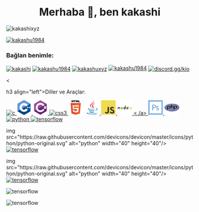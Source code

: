 <h1 align="center">Merhaba 👋, ben kakashi</h1>
<p align="left"> <img src="https://komarev.com/ghpvc/?username=kakashixyz&label=Profile%20views&color =0e75b6&style=flat" alt="kakashixyz" /> </p>

<p align="left"> <a href="https://twitter.com/kakashu1984" target="blank"><img src=" https://img.shields.io/twitter/follow/kakashu1984?logo=twitter&style=for-the-badge" alt="kakashu1984" /></a> </p>

<h3 align="left">Bağlan benimle:</h3>
<p align="left">
<a href="https://dev.to/kakashi" target="blank"><img align="center" src="https:// raw.githubusercontent.com/rahuldkjain/github-profile-readme-generator/master/src/images/icons/Social/devto.svg" alt="kakashi" height="30" width="40" /></a>
<a href="https://twitter.com/kakashu1984" target="blank"><img align="center" src="https://raw.githubusercontent.com/rahuldkjain/github-profile-readme-generator /master/src/images/icons/Social/twitter.svg" alt="kakashu1984" height="30" width="40" /></a>
<a href="https://instagram.com/kakashuxyz " target="blank"><img align="center" src="https://raw.githubusercontent.com/rahuldkjain/github-profile-readme-generator/master/src/images/icons/Social/instagram.svg " alt="kakashuxyz" height="30" width="40" /></a>
<a href="https://www.youtube.com/c/kakashu1984" target="blank"><img hizala ="merkez" src="https://raw.githubusercontent.com/rahuldkjain/github-profile-readme-generator/master/src/images/icons/Social/youtube.svg" alt="kakashu1984" height="30" width="40" /></a>
<a href="https://discord.gg/discord.gg/kio" target="blank"><img align="center" src="https://raw.githubusercontent.com/rahuldkjain/github-profile -readme-generator/master/src/images/icons/Social/discord.svg" alt="discord.gg/kio" height="30" width="40" /></a> </p>
<

h3 align="left">Diller ve Araçlar:</h3>
<p align="left"> <a href="https://www.cprogramming.com/" target="_blank" rel="noreferrer"> <img src="https://raw.githubusercontent.com/ devicons/devicon/master/icons/c/c-original.svg" alt="c" width="40" height="40"/> </a> <a href="https://www.w3schools. com/cpp/" target="_blank" rel="noreferrer"> <img src="https://raw.githubusercontent.com/devicons/devicon/master/icons/cplusplus/cplusplus-original.svg" alt=" cplusplus" width="40" height="40"/> </a> <a href="https://www.w3schools.com/cs/" target="_blank" rel="noreferrer"> <img src ="https://raw.githubusercontent.com/devicons/devicon/master/icons/csharp/csharp-original.svg" alt="csharp" width="40" height="40"/> </a> <a href ="https://www.w3schools.com/css/" target="_blank" rel="noreferrer"> <img src="https://raw.githubusercontent.com/devicons/devicon/master/icons/css3 /css3-original-wordmark.svg" alt="css3" width="40" height="40"/> </a> <a href="https://www.w3.org/html/" target= "_blank" rel="noreferrer"> <img src="https://raw.githubusercontent.com/devicons/devicon/master/icons/html5/html5-original-wordmark.svg" alt="html5" width=" 40" yükseklik="40"/></a> <a href="https://www.java.com" target="_blank" rel="noreferrer"> <img src="https://raw.githubusercontent.com/devicons/devicon/master /icons/java/java-original.svg" alt="java" width="40" height="40"/> </a> <a href="https://developer.mozilla.org/en-US /docs/Web/JavaScript" target="_blank" rel="noreferrer"> <img src="https://raw.githubusercontent.com/devicons/devicon/master/icons/javascript/javascript-original.svg" alt ="javascript" width="40" height="40"/> </a> <a href="https://nodejs.org" target="_blank" rel="noreferrer"> <img src="https://raw.githubusercontent.com/devicons/devicon/master/icons/nodejs/nodejs-original-wordmark.svg" alt="nodejs" width="40" height="40"/> < /a> <a href="https://www.photoshop.com/en" target="_blank" rel="noreferrer"> <img src="https://raw.githubusercontent.com/devicons/devicon/ master/icons/photoshop/photoshop-line.svg" alt="photoshop" width="40" height="40"/> </a> <a href="https://www.php.net" target= "_blank" rel="noreferrer"> <img src="https://raw.githubusercontent.com/devicons/devicon/master/icons/php/php-original.svg" alt="php" width="40" yükseklik = "40"/> </a> <a href="https://www.python.org" target="_blank" rel="noreferrer"> <img src="https://raw.githubusercontent.com/devicons/devicon /master/icons/python/python-original.svg" alt="python" width="40" height="40"/> </a> <a href="https://www.tensorflow.org" hedef ="_blank" rel="noreferrer"> <img src="https://www.vectorlogo.zone/logos/tensorflow/tensorflow-icon.svg" alt="tensorflow" width="40" height="40" /> </a> </p>img src="https://raw.githubusercontent.com/devicons/devicon/master/icons/python/python-original.svg" alt="python" width="40" height="40"/> </a > <a href="https://www.tensorflow.org" target="_blank" rel="noreferrer"> <img src="https://www.vectorlogo.zone/logos/tensorflow/tensorflow-icon. svg" alt="tensorflow" genişlik="40" yükseklik="40"/> </a> </p>img src="https://raw.githubusercontent.com/devicons/devicon/master/icons/python/python-original.svg" alt="python" width="40" height="40"/> </a > <a href="https://www.tensorflow.org" target="_blank" rel="noreferrer"> <img src="https://www.vectorlogo.zone/logos/tensorflow/tensorflow-icon. svg" alt="tensorflow" genişlik="40" yükseklik="40"/> </a> </p><img src="https://www.vectorlogo.zone/logos/tensorflow/tensorflow-icon.svg" alt="tensorflow" width="40" height="40"/> </a> </p><img src="https://www.vectorlogo.zone/logos/tensorflow/tensorflow-icon.svg" alt="tensorflow" width="40" height="40"/> </a> </p>
